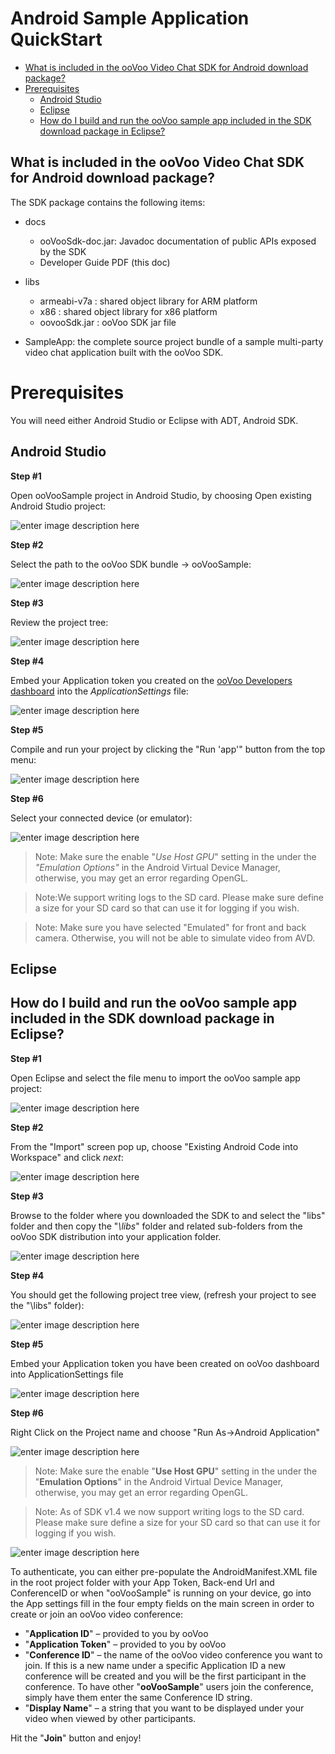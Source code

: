 # Android Sample Application QuickStart
<!-- MarkdownTOC -->

- [What is included in the ooVoo Video Chat SDK for Android download package?](#what-is-included-in-the-oovoo-video-chat-sdk-for-android-download-package)
- [Prerequisites](#prerequisites)
  - [Android Studio](#android-studio)
  - [Eclipse](#eclipse)
  - [How do I build and run the ooVoo sample app included in the SDK download package in Eclipse?](#how-do-i-build-and-run-the-oovoo-sample-app-included-in-the-sdk-download-package-in-eclipse)

<!-- /MarkdownTOC -->



## What is included in the ooVoo Video Chat SDK for Android download package?
The SDK package contains the following items:
- docs
  - ooVooSdk-doc.jar: Javadoc documentation of public APIs exposed by the SDK
  - Developer Guide PDF (this doc)

- libs
  - armeabi-v7a : shared object library for ARM platform
  - x86 : shared object library for x86 platform
  - oovooSdk.jar : ooVoo SDK jar file

- SampleApp: the complete source project bundle of a sample multi-party video chat application built with the ooVoo SDK.

# Prerequisites
You will need either Android Studio or Eclipse with ADT, Android SDK.

## Android Studio
**Step #1**

Open ooVooSample project in Android Studio, by choosing Open existing Android Studio project:

![enter image description here](http://code.oovoo.com/native/docs/android/androidstudio_sample/1.png)

**Step #2**

Select the path to the ooVoo SDK bundle -> ooVooSample:

![enter image description here](http://code.oovoo.com/native/docs/android/androidstudio_sample/2.png)

**Step #3**

Review the project tree:

![enter image description here](http://code.oovoo.com/native/docs/android/androidstudio_sample/3.png)

**Step #4**

Embed your Application token you created on the [ooVoo Developers dashboard](https://developer.oovoo.com) into the _ApplicationSettings_ file:

![enter image description here](http://code.oovoo.com/native/docs/android/androidstudio_sample/4.png)

**Step #5**

Compile and run your project by clicking the "Run 'app'" button from the top menu:

![enter image description here](http://code.oovoo.com/native/docs/android/androidstudio_sample/5.png)

**Step #6**

Select your connected device (or emulator):

![enter image description here](http://code.oovoo.com/native/docs/android/androidstudio_sample/6.png)

> Note: Make sure the enable "_Use Host GPU_" setting in the under the _"Emulation Options"_ in the Android Virtual Device Manager, otherwise, you may get an error regarding OpenGL.

> Note:We support writing logs to the SD card. Please make sure define a size for your SD card so that can use it for logging if you wish.

> Note: Make sure you have selected "Emulated" for front and back camera. Otherwise, you will not be able to simulate video from AVD.

## Eclipse
## How do I build and run the ooVoo sample app included in the SDK download package in Eclipse?
**Step #1**

Open Eclipse and select the file menu to import the ooVoo sample app project:

![enter image description here](http://code.oovoo.com/native/docs/android/Eclipse_SampleApp/1.png)

**Step #2**

From the "Import" screen pop up, choose "Existing Android Code into Workspace" and click _next_:

![enter image description here](http://code.oovoo.com/native/docs/android/Eclipse_SampleApp/2.png)

**Step #3**

Browse to the folder where you downloaded the SDK to and select the "libs" folder and then copy the "_\libs_" folder and related sub-folders from the ooVoo SDK distribution into your application folder.

![enter image description here](http://code.oovoo.com/native/docs/android/Eclipse_SampleApp/3.png)

**Step #4**

You should get the following project tree view, (refresh your project to see the "\libs" folder):

![enter image description here](http://code.oovoo.com/native/docs/android/Eclipse_SampleApp/4.png)

**Step #5**

Embed your Application token you have been created on ooVoo dashboard into ApplicationSettings file

![enter image description here](http://code.oovoo.com/native/docs/android/Eclipse_SampleApp/4.5.png)

**Step #6**

Right Click on the Project name and choose "Run As->Android Application"

![enter image description here](http://code.oovoo.com/native/docs/android/Eclipse_SampleApp/5.png)

> Note: Make sure the enable "**Use Host GPU**" setting in the under the "**Emulation Options**" in the Android Virtual Device Manager, otherwise, you may get an error regarding OpenGL.

> Note: As of SDK v1.4 we now support writing logs to the SD card. Please make sure define a size for your SD card so that can use it for logging if you wish.

![enter image description here](http://code.oovoo.com/native/docs/android/14_SD_card.png)

To authenticate, you can either pre-populate the AndroidManifest.XML file in the root project folder with your App Token, Back-end Url and ConferenceID or when "ooVooSample" is running on your device, go into the App settings fill in the four empty fields on the main screen in order to create or join an ooVoo video conference:
- "**Application ID**" – provided to you by ooVoo
- "**Application Token**" – provided to you by ooVoo
- "**Conference ID**" – the name of the ooVoo video conference you want to join. If this is a new name under a specific Application ID a new conference will be created and you will be the first participant in the conference. To have other "**ooVooSample**" users join the conference, simply have them enter the same Conference ID string.
- "**Display Name**" – a string that you want to be displayed under your video when viewed by other participants.

Hit the "**Join**" button and enjoy!
